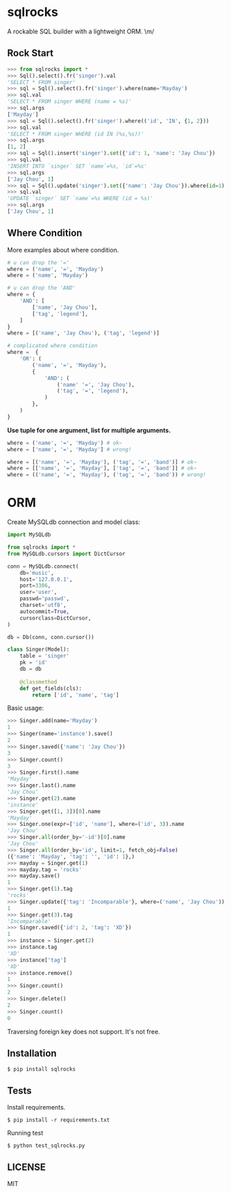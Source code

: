 sqlrocks
========

A rockable SQL builder with a lightweight ORM. \m/

Rock Start
----------

```python
>>> from sqlrocks import *
>>> Sql().select().fr('singer').val
'SELECT * FROM singer'
>>> sql = Sql().select().fr('singer').where(name='Mayday')
>>> sql.val
'SELECT * FROM singer WHERE (name = %s)'
>>> sql.args
['Mayday']
>>> sql = Sql().select().fr('singer').where(('id', 'IN', {1, 2}))
>>> sql.val
'SELECT * FROM singer WHERE (id IN (%s,%s))'
>>> sql.args
[1, 2]
>>> sql = Sql().insert('singer').set({'id': 1, 'name': 'Jay Chou'})
>>> sql.val
'INSERT INTO `singer` SET `name`=%s, `id`=%s'
>>> sql.args
['Jay Chou', 1]
>>> sql = Sql().update('singer').set({'name': 'Jay Chou'}).where(id=1)
>>> sql.val
'UPDATE `singer` SET `name`=%s WHERE (id = %s)'
>>> sql.args
['Jay Chou', 1]
```

Where Condition
---------------

More examples about where condition.

```python
# u can drop the '='
where = ('name', '=', 'Mayday')
where = ('name', 'Mayday')

# u can drop the 'AND'
where = {
    'AND': [
        ['name', 'Jay Chou'],
        ['tag', 'legend'],
    ]
}
where = [('name', 'Jay Chou'), ('tag', 'legend')]

# complicated where condition
where =  {
    'OR': (
        ('name', '=', 'Mayday'),
        {
            'AND': (
                ('name' '=', 'Jay Chou'),
                ('tag', '=', 'legend'),
            )
        },
    )
}
```

**Use tuple for one argument, list for multiple arguments.**

```python
where = ('name', '=', 'Mayday') # ok~
where = ['name', '=', 'Mayday'] # wrong!

where = [('name', '=', 'Mayday'), ('tag', '=', 'band')] # ok~
where = [['name', '=', 'Mayday'], ['tag', '=', 'band']] # ok~
where = (('name', '=', 'Mayday'), ('tag', '=', 'band')) # wrong!
```

ORM
===

Create MySQLdb connection and model class:

```python
import MySQLdb

from sqlrocks import *
from MySQLdb.cursors import DictCursor

conn = MySQLdb.connect(
    db='music',
    host='127.0.0.1',
    port=3306,
    user='user',
    passwd='passwd',
    charset='utf8',
    autocommit=True,
    cursorclass=DictCursor,
)

db = Db(conn, conn.cursor())

class Singer(Model):
    table = 'singer'
    pk = 'id'
    db = db
    
    @classmethod
    def get_fields(cls):
        return ['id', 'name', 'tag']
```

Basic usage:

```python
>>> Singer.add(name='Mayday')
1
>>> Singer(name='instance').save()
2
>>> Singer.saved({'name': 'Jay Chou'})
3
>>> Singer.count()
3
>>> Singer.first().name
'Mayday'
>>> Singer.last().name
'Jay Chou'
>>> Singer.get(2).name
'instance'
>>> Singer.get([1, 3])[0].name
'Mayday'
>>> Singer.one(expr=['id', 'name'], where=('id', 3)).name
'Jay Chou'
>>> Singer.all(order_by='-id')[0].name
'Jay Chou'
>>> Singer.all(order_by='id', limit=1, fetch_obj=False)
({'name': 'Mayday', 'tag': '', 'id': 1},)
>>> mayday = Singer.get(1)
>>> mayday.tag = 'rocks'
>>> mayday.save()
1
>>> Singer.get(1).tag
'rocks'
>>> Singer.update({'tag': 'Incomparable'}, where=('name', 'Jay Chou'))
1
>>> Singer.get(3).tag
'Incomparable'
>>> Singer.saved({'id': 2, 'tag': 'XD'})
1
>>> instance = Singer.get(2)
>>> instance.tag
'XD'
>>> instance['tag']
'XD'
>>> instance.remove()
1
>>> Singer.count()
2
>>> Singer.delete()
2
>>> Singer.count()
0
```

Traversing foreign key does not support. It's not free.

Installation
------------

    $ pip install sqlrocks

Tests
-----

Install requirements.

    $ pip install -r requirements.txt
    
Running test

    $ python test_sqlrocks.py

LICENSE
-------

MIT
